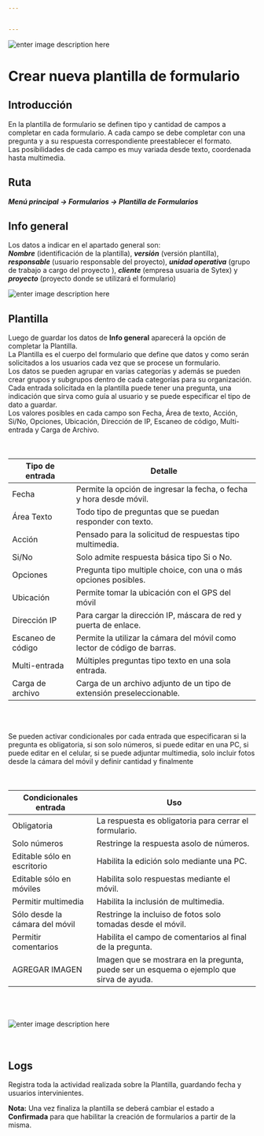 ```yaml
---


---
```


<p><img src="https://lh3.googleusercontent.com/d027cMG3gB4nnuqlggwqnvSp6T1mW4mQ-J5kjMEohn41LpAPEMFie762QlL7-YFOIpccHFUuNKgs=s150" alt="enter image description here"></p>
<h1 id="crear-nueva-plantilla-de-formulario">Crear nueva plantilla de formulario</h1>
<h2 id="introducción">Introducción</h2>
<p>En la plantilla de formulario se definen tipo y cantidad de campos a completar en cada formulario. A cada campo se debe completar con una pregunta y a su respuesta correspondiente preestablecer el formato.<br>
Las posibilidades de cada campo es muy variada desde texto, coordenada hasta multimedia.</p>
<h2 id="ruta">Ruta</h2>
<p><em><strong>Menú principal -&gt; Formularios -&gt; Plantilla de Formularios</strong></em></p>
<h2 id="info-general">Info general</h2>
<p>Los datos a indicar en el apartado general son:<br>
<em><strong>Nombre</strong></em> (identificación de la plantilla), <em><strong>versión</strong></em> (versión plantilla), <em><strong>responsable</strong></em> (usuario responsable del proyecto), <em><strong>unidad operativa</strong></em> (grupo de trabajo a cargo del proyecto ), <em><strong>cliente</strong></em> (empresa usuaria de Sytex) y <em><strong>proyecto</strong></em> (proyecto donde se utilizará el formulario)</p>
<p><img src="https://lh3.googleusercontent.com/1YSdDxkGCXe1HDNFwo45_l5cgsXEqh9eVzObLEyZrMBiI12kh1dIFxDyoGnkQVjCGXF-rrsrs0c" alt="enter image description here" title="Plantilla Formulario"></p>
<h2 id="plantilla">Plantilla</h2>
<p>Luego de guardar los datos de <strong>Info general</strong> aparecerá la opción de completar la Plantilla.<br>
La Plantilla es el cuerpo del formulario que define que datos y como serán  solicitados a los usuarios cada vez que se procese un formulario.<br>
Los datos se pueden agrupar en varias categorías y además se pueden crear grupos y subgrupos dentro de cada categorías para su organización.<br>
Cada entrada solicitada en la plantilla puede tener una pregunta, una indicación que sirva como guía al usuario y se puede especificar el tipo de dato a guardar.<br>
Los valores posibles en cada campo son Fecha, Área de texto, Acción, Si/No, Opciones, Ubicación, Dirección de IP, Escaneo de código, Multi-entrada y Carga de Archivo.<br>
<br><br></p>

<table>
<thead>
<tr>
<th>Tipo de entrada</th>
<th>Detalle</th>
</tr>
</thead>
<tbody>
<tr>
<td>Fecha</td>
<td>Permite la opción de ingresar la fecha, o fecha y hora desde móvil.</td>
</tr>
<tr>
<td>Área Texto</td>
<td>Todo tipo de preguntas que se puedan responder con texto.</td>
</tr>
<tr>
<td>Acción</td>
<td>Pensado para la solicitud de respuestas tipo multimedia.</td>
</tr>
<tr>
<td>Si/No</td>
<td>Solo admite respuesta básica tipo Si o No.</td>
</tr>
<tr>
<td>Opciones</td>
<td>Pregunta tipo multiple choice, con una o más opciones posibles.</td>
</tr>
<tr>
<td>Ubicación</td>
<td>Permite tomar la ubicación con el GPS del móvil</td>
</tr>
<tr>
<td>Dirección IP</td>
<td>Para cargar la dirección IP, máscara de red  y puerta de enlace.</td>
</tr>
<tr>
<td>Escaneo de código</td>
<td>Permite la utilizar la cámara del móvil como lector de código de barras.</td>
</tr>
<tr>
<td>Multi-entrada</td>
<td>Múltiples preguntas tipo texto en una sola entrada.</td>
</tr>
<tr>
<td>Carga de archivo</td>
<td>Carga de un archivo adjunto de un tipo de extensión preseleccionable.</td>
</tr>
</tbody>
</table><p><br><br></p>
<p>Se pueden activar condicionales por cada entrada que especificaran si la pregunta es obligatoria, si son solo números, si puede editar en una PC, si puede editar en el celular, si se puede adjuntar multimedia, solo incluir fotos desde la cámara del móvil y definir cantidad y finalmente<br>
<br><br></p>

<table>
<thead>
<tr>
<th>Condicionales entrada</th>
<th>Uso</th>
</tr>
</thead>
<tbody>
<tr>
<td>Obligatoria</td>
<td>La respuesta es obligatoria para cerrar el formulario.</td>
</tr>
<tr>
<td>Solo números</td>
<td>Restringe la respuesta asolo de números.</td>
</tr>
<tr>
<td>Editable sólo en escritorio</td>
<td>Habilita la edición solo mediante una PC.</td>
</tr>
<tr>
<td>Editable sólo en móviles</td>
<td>Habilita solo respuestas mediante el móvil.</td>
</tr>
<tr>
<td>Permitir multimedia</td>
<td>Habilita la inclusión de multimedia.</td>
</tr>
<tr>
<td>Sólo desde la cámara del móvil</td>
<td>Restringe la incluiso de fotos solo tomadas desde el móvil.</td>
</tr>
<tr>
<td>Permitir comentarios</td>
<td>Habilita el campo de comentarios al final de la pregunta.</td>
</tr>
<tr>
<td>AGREGAR IMAGEN</td>
<td>Imagen que se mostrara en la pregunta, puede ser un esquema o ejemplo que sirva de ayuda.</td>
</tr>
</tbody>
</table><p><br><br><br>
<img src="https://lh3.googleusercontent.com/jH43PtvGJvdDxTwOp9KaGGTXRYC9cIK25x1g4cGtZEpgLgOES8jnnj803yYVISUtzSkI-AyfIYw" alt="enter image description here" title="Plantilla Formulario - Plantilla"><br>
<br><br></p>
<h2 id="logs">Logs</h2>
<p>Registra toda la actividad realizada sobre la Plantilla, guardando fecha y usuarios intervinientes.</p>
<p><strong>Nota:</strong> Una vez finaliza la plantilla se deberá cambiar el estado a <strong>Confirmada</strong> para que habilitar la creación de formularios a partir de la misma.</p>

